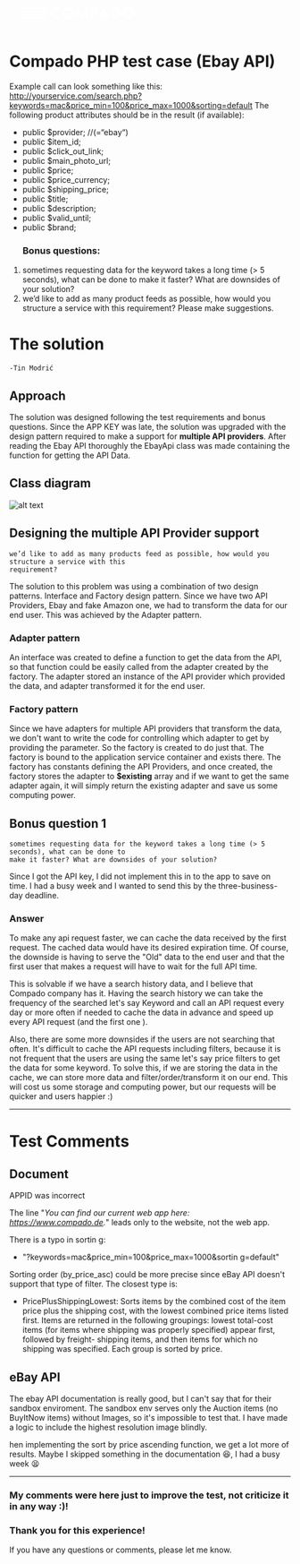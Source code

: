 <svg width="243" height="60" viewBox="0 0 243 60" fill="none" xmlns="http://www.w3.org/2000/svg"><path d="M137.07 39.6097L136.07 29.9097L129.52 39.8397L123 29.9997L122.07 39.5997H118.2L120.81 20.2297L129.55 33.8097L138.28 20.2597L140.9 39.5997L137.07 39.6097Z" fill="white"></path><path d="M175.3 39.6103L173.63 36.1003H165L163.33 39.6103H159.33L169.33 20.2703L179.33 39.6103H175.3ZM169.3 27.0303L166.45 33.0903H172.21L169.3 27.0303Z" fill="white"></path><path d="M213.12 20C211.142 20 209.209 20.5865 207.564 21.6853C205.92 22.7841 204.638 24.3459 203.881 26.1732C203.124 28.0004 202.926 30.0111 203.312 31.9509C203.698 33.8907 204.651 35.6725 206.049 37.0711C207.448 38.4696 209.229 39.422 211.169 39.8078C213.109 40.1937 215.12 39.9957 216.947 39.2388C218.774 38.4819 220.336 37.2002 221.435 35.5557C222.534 33.9112 223.12 31.9778 223.12 30C223.12 27.3478 222.067 24.8043 220.191 22.9289C218.316 21.0536 215.772 20 213.12 20ZM213.12 36.17C211.897 36.17 210.702 35.8073 209.686 35.1278C208.669 34.4483 207.877 33.4825 207.41 32.3527C206.942 31.2228 206.82 29.9797 207.06 28.7807C207.299 27.5816 207.888 26.4804 208.754 25.6165C209.619 24.7527 210.721 24.1649 211.921 23.9275C213.12 23.6902 214.363 23.814 215.492 24.2833C216.621 24.7526 217.586 25.5462 218.263 26.5639C218.941 27.5815 219.302 28.7773 219.3 30C219.297 31.6373 218.645 33.2066 217.487 34.3635C216.328 35.5203 214.757 36.17 213.12 36.17Z" fill="white"></path><path d="M104.82 20C102.843 20 100.909 20.5865 99.2646 21.6853C97.6201 22.7841 96.3384 24.3459 95.5815 26.1732C94.8246 28.0004 94.6266 30.0111 95.0125 31.9509C95.3983 33.8907 96.3507 35.6725 97.7492 37.0711C99.1478 38.4696 100.93 39.422 102.869 39.8078C104.809 40.1937 106.82 39.9957 108.647 39.2388C110.474 38.4819 112.036 37.2002 113.135 35.5557C114.234 33.9112 114.82 31.9778 114.82 30C114.82 27.3478 113.767 24.8043 111.891 22.9289C110.016 21.0536 107.472 20 104.82 20ZM104.82 36.17C103.598 36.17 102.402 35.8073 101.386 35.1278C100.369 34.4483 99.5772 33.4825 99.1098 32.3527C98.6423 31.2228 98.5205 29.9797 98.7598 28.7807C98.9991 27.5816 99.5887 26.4804 100.454 25.6165C101.319 24.7527 102.421 24.1649 103.621 23.9275C104.82 23.6902 106.063 23.814 107.192 24.2833C108.321 24.7526 109.286 25.5462 109.964 26.5639C110.642 27.5815 111.002 28.7773 111 30C110.998 31.6373 110.345 33.2066 109.187 34.3635C108.028 35.5203 106.458 36.17 104.82 36.17Z" fill="white"></path><path d="M87.9998 34.3501C87.1371 35.2186 86.0361 35.8114 84.8361 36.0533C83.6362 36.2951 82.3914 36.1752 81.2597 35.7087C80.128 35.2422 79.1603 34.4501 78.4794 33.4329C77.7985 32.4157 77.435 31.2192 77.435 29.9951C77.435 28.771 77.7985 27.5745 78.4794 26.5573C79.1603 25.5401 80.128 24.748 81.2597 24.2815C82.3914 23.815 83.6362 23.6951 84.8361 23.937C86.0361 24.1788 87.1371 24.7716 87.9998 25.6401L90.9297 23.1801C89.5612 21.7105 87.7819 20.687 85.8235 20.2428C83.8651 19.7986 81.8184 19.9544 79.9497 20.6897C78.0811 21.425 76.4771 22.706 75.3466 24.3657C74.2162 26.0254 73.6116 27.987 73.6116 29.9951C73.6116 32.0033 74.2162 33.9649 75.3466 35.6246C76.4771 37.2843 78.0811 38.5652 79.9497 39.3005C81.8184 40.0359 83.8651 40.1916 85.8235 39.7474C87.7819 39.3032 89.5612 38.2797 90.9297 36.8101L87.9998 34.3501Z" fill="white"></path><path d="M188.71 20.5H182.71V39.5H188.71C194.91 39.5 198.89 35.25 198.89 30.01C198.89 24.77 195.55 20.5 188.71 20.5ZM189.18 35.69H186.57V24.3H189.2C192.34 24.3 195.1 26.02 195.1 29.99C195.1 33.96 192.33 35.69 189.18 35.69Z" fill="white"></path><path d="M152.83 20.5H146.12V39.5H149.94V33.09H152.83C154.456 33.0252 155.994 32.3336 157.122 31.1601C158.249 29.9867 158.879 28.4224 158.879 26.795C158.879 25.1676 158.249 23.6033 157.122 22.4299C155.994 21.2564 154.456 20.5648 152.83 20.5ZM152.36 29.69H149.94V23.9H152.36C152.754 23.847 153.155 23.8848 153.533 24.0106C153.91 24.1363 154.254 24.3466 154.537 24.6254C154.821 24.9043 155.037 25.2442 155.169 25.6194C155.302 25.9945 155.346 26.3949 155.3 26.79C155.335 27.183 155.282 27.5786 155.146 27.9489C155.009 28.3191 154.793 28.6546 154.512 28.9316C154.232 29.2086 153.893 29.4202 153.521 29.5513C153.149 29.6824 152.753 29.7298 152.36 29.69Z" fill="white"></path><path d="M70.3701 20H19.8901V22.5H68.8101C69.2563 21.6228 69.7783 20.7863 70.3701 20Z" fill="white"></path><path d="M67.5401 25.8301H19.8901V28.3301H67.1001C67.1793 27.4863 67.3264 26.6502 67.5401 25.8301Z" fill="white"></path><path d="M67.0901 31.6602H19.8901V34.1502H67.5401C67.3287 33.3324 67.1783 32.5001 67.0901 31.6602Z" fill="white"></path><path d="M68.7901 37.49H19.8901V40H70.3501C69.7574 39.2108 69.2354 38.3709 68.7901 37.49Z" fill="white"></path></svg>

# Compado PHP test case (Ebay API)

Example call can look something like this:
http://yourservice.com/search.php?keywords=mac&price_min=100&price_max=1000&sorting=default
The following product attributes should be in the result (if available):
- public $provider; //(=“ebay“)
- public $item_id;
- public $click_out_link;
- public $main_photo_url;
- public $price;
- public $price_currency;
- public $shipping_price;
- public $title;
- public $description;
- public $valid_until;
- public $brand;
  ### Bonus questions:
1) sometimes requesting data for the keyword takes a long time (> 5 seconds), what can be done to
   make it faster? What are downsides of your solution?
2) we’d like to add as many product feeds as possible, how would you structure a service with this
   requirement?
   Please make suggestions.

# The solution
    -Tin Modrić

## Approach
The solution was designed following the test requirements and bonus questions. 
Since the APP KEY was late, the solution was upgraded with the design pattern required to make a support for 
**multiple API providers**. After reading the Ebay API thoroughly the EbayApi class was made containing the function for 
getting the API Data.

## Class diagram

![alt text](https://blue-spark.agency/wp-content/uploads/2022/01/Snimka-zaslona-2022-01-27-000903.png)

## Designing the multiple API Provider support
    we’d like to add as many products feed as possible, how would you structure a service with this
    requirement?

The solution to this problem was using a combination of two design patterns. Interface and Factory design pattern. 
Since we have two API Providers, Ebay and fake Amazon one, we had to transform the data for our end user.
This was achieved by the Adapter pattern.

### Adapter pattern
An interface was created to define a function to get the data from the API, so that function could be easily called 
from the adapter created by the factory. The adapter stored an instance of the API provider which provided the data,
and adapter transformed it for the end user.

### Factory pattern
Since we have adapters for multiple API providers that transform the data, we don't want to write the code for
controlling which adapter to get by providing the parameter. So the factory is created to do just that.
The factory is bound to the application service container and exists there.
The factory has constants defining the API Providers, and once created, the factory stores the adapter to **$existing**
array and if we want to get the same adapter again, it will simply return the existing adapter and save us some 
computing power.


## Bonus question 1
    sometimes requesting data for the keyword takes a long time (> 5 seconds), what can be done to
    make it faster? What are downsides of your solution?
    
Since I got the API key, I did not implement this in to the app to save on time. I had a busy week and I wanted to 
send this by the three-business-day deadline.

### Answer
To make any api request faster, we can cache the data received by the first request. 
The cached data would have its desired expiration time.
Of course, the downside is having to serve the "Old" data to the end user and that the first user that makes a request
will have to wait for the full API time.

This is solvable if we have a search history data, and I believe that Compado company has it.
Having the search history we can take the frequency of the searched let's say Keyword and call an API request
every day or more often if needed to cache the data in advance and speed up every API request (and the first one ).

Also, there are some more downsides if the users are not searching that often. It's difficult to 
cache the API requests including filters, because it is not frequent that the users are using the same let's say price filters
to get the data for some keyword. To solve this, if we are storing the data in the cache, we can store more data and
filter/order/transform it on our end. This will cost us some storage and computing power, but our requests
will be quicker and users happier :)
<hr>

# Test Comments

## Document
APPID was incorrect

The line "_You can find our current web app here: https://www.compado.de._" leads only to the website, not the web app.

There is a typo in sortin g:

- "?keywords=mac&price_min=100&price_max=1000&sortin g=default"

Sorting order (by_price_asc) could be more precise since eBay API doesn't support that type of filter.
The closest type is:
- PricePlusShippingLowest: Sorts items by the combined cost of the item price plus the shipping cost, with the lowest combined price items listed first. Items are returned in the following groupings: lowest total-cost items (for items where shipping was properly specified) appear first, followed by freight- shipping items, and then items for which no shipping was specified. Each group is sorted by price.

## eBay API

The ebay API documentation is really good, but I can't say that for their sandbox enviroment.
The sandbox env serves only the Auction items (no BuyItNow items) without Images, so it's impossible to test that.
I have made a logic to include the highest resolution image blindly.

hen implementing the sort by price ascending function, we get a lot more of results.
Maybe I skipped something in the documentation 😆, I had a busy week 😫



<hr>

### My comments were here just to improve the test, not criticize it in any way :)!

### Thank you for this experience!
If you have any questions or comments, please let me know.
